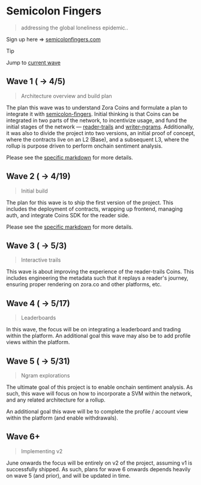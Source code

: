 # Semicolon Fingers
> addressing the global loneliness epidemic..

Sign up here => [semicolonfingers.com](https://semicolonfingers.com)

> [!TIP]
> Jump to [current wave](#wave-2)

## Wave 1 ( -> 4/5)
> Architecture overview and build plan

The plan this wave was to understand Zora Coins and formulate a plan to integrate it with 
[semicolon-fingers](https://github.com/sliver-labs/semicolon-fingers). Initial thinking is that 
Coins can be integrated in two parts of the network, to incentivize usage, and fund the initial
stages of the network — [reader-trails](./waves/wave01.md#reader-trails) and 
[writer-ngrams](./waves/wave01.md#writer-ngrams). Additionally, it was also to divide the project
into two versions, an initial proof of concept, where the contracts live on an L2 (Base), and a 
subsequent L3, where the rollup is purpose driven to perform onchain sentiment analysis.

Please see the [specific markdown](./waves/wave01.md) for more details.

## Wave 2 ( -> 4/19)
> Initial build

The plan for this wave is to ship the first version of the project. This includes the deployment
of contracts, wrapping up frontend, managing auth, and integrate Coins SDK for the reader side. 

Please see the [specific markdown](./waves/wave02.md) for more details.

## Wave 3 ( -> 5/3)
> Interactive trails

This wave is about improving the experience of the reader-trails Coins. This includes engineering
the metadata such that it replays a reader's journey, ensuring proper rendering on zora.co and
other platforms, etc.

## Wave 4 ( -> 5/17)
> Leaderboards

In this wave, the focus will be on integrating a leaderboard and trading within the platform. An
additional goal this wave may also be to add profile views within the platform.

## Wave 5 ( -> 5/31)
> Ngram explorations

The ultimate goal of this project is to enable onchain sentiment analysis. As such, this wave will
focus on how to incorporate a SVM within the network, and any related architecture for a rollup.

An additional goal this wave will be to complete the profile / account view within the platform
(and enable withdrawals).

## Wave 6+ 
> Implementing v2

June onwards the focus will be entirely on v2 of the project, assuming v1 is successfully shipped.
As such, plans for wave 6 onwards depends heavily on wave 5 (and prior), and will be updated in
time.


<!-- ## Wave 6 ( -> 6/14) -->
<!-- >  -->

<!-- ## Wave 7 ( -> 6/28) -->
<!-- >  -->

<!-- ## Wave 8 ( -> 7/12) -->
<!-- >  -->